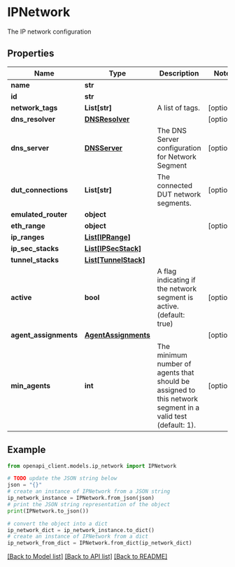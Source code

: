 # IPNetwork

The IP network configuration

## Properties

Name | Type | Description | Notes
------------ | ------------- | ------------- | -------------
**name** | **str** |  | 
**id** | **str** |  | 
**network_tags** | **List[str]** | A list of tags. | [optional] 
**dns_resolver** | [**DNSResolver**](DNSResolver.md) |  | [optional] 
**dns_server** | [**DNSServer**](DNSServer.md) | The DNS Server configuration for Network Segment | [optional] 
**dut_connections** | **List[str]** | The connected DUT network segments. | [optional] 
**emulated_router** | **object** |  | 
**eth_range** | **object** |  | [optional] 
**ip_ranges** | [**List[IPRange]**](IPRange.md) |  | 
**ip_sec_stacks** | [**List[IPSecStack]**](IPSecStack.md) |  | 
**tunnel_stacks** | [**List[TunnelStack]**](TunnelStack.md) |  | 
**active** | **bool** | A flag indicating if the network segment is active.(default: true) | [optional] 
**agent_assignments** | [**AgentAssignments**](AgentAssignments.md) |  | [optional] 
**min_agents** | **int** | The minimum number of agents that should be assigned to this network segment in a valid test (default: 1). | [optional] 

## Example

```python
from openapi_client.models.ip_network import IPNetwork

# TODO update the JSON string below
json = "{}"
# create an instance of IPNetwork from a JSON string
ip_network_instance = IPNetwork.from_json(json)
# print the JSON string representation of the object
print(IPNetwork.to_json())

# convert the object into a dict
ip_network_dict = ip_network_instance.to_dict()
# create an instance of IPNetwork from a dict
ip_network_from_dict = IPNetwork.from_dict(ip_network_dict)
```
[[Back to Model list]](../README.md#documentation-for-models) [[Back to API list]](../README.md#documentation-for-api-endpoints) [[Back to README]](../README.md)


